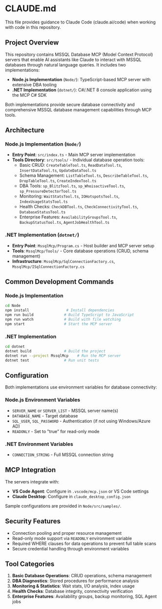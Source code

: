 # CLAUDE.md

This file provides guidance to Claude Code (claude.ai/code) when working with code in this repository.

## Project Overview

This repository contains MSSQL Database MCP (Model Context Protocol) servers that enable AI assistants like Claude to interact with MSSQL databases through natural language queries. It includes two implementations:

- **Node.js Implementation** (`Node/`): TypeScript-based MCP server with extensive DBA tooling
- **.NET Implementation** (`dotnet/`): C#/.NET 8 console application using the MCP C# SDK

Both implementations provide secure database connectivity and comprehensive MSSQL database management capabilities through MCP tools.

## Architecture

### Node.js Implementation (`Node/`)
- **Entry Point**: `src/index.ts` - Main MCP server implementation
- **Tools Directory**: `src/tools/` - Individual database operation tools:
  - Basic CRUD: `CreateTableTool.ts`, `ReadDataTool.ts`, `InsertDataTool.ts`, `UpdateDataTool.ts`
  - Schema Management: `ListTableTool.ts`, `DescribeTableTool.ts`, `DropTableTool.ts`, `CreateIndexTool.ts`
  - DBA Tools: `sp_BlitzTool.ts`, `sp_WhoisactiveTool.ts`, `sp_PressureDetectorTool.ts`
  - Monitoring: `WaitStatsTool.ts`, `IOHotspotsTool.ts`, `IndexUsageStatsTool.ts`
  - Health Checks: `CheckDBTool.ts`, `CheckConnectivityTool.ts`, `DatabaseStatusTool.ts`
  - Enterprise Features: `AvailabilityGroupsTool.ts`, `BackupStatusTool.ts`, `AgentJobHealthTool.ts`

### .NET Implementation (`dotnet/`)
- **Entry Point**: `MssqlMcp/Program.cs` - Host builder and MCP server setup
- **Tools**: `MssqlMcp/Tools/` - Core database operations (CRUD, schema management)
- **Infrastructure**: `MssqlMcp/SqlConnectionFactory.cs`, `MssqlMcp/ISqlConnectionFactory.cs`

## Common Development Commands

### Node.js Implementation
```bash
cd Node
npm install                 # Install dependencies
npm run build              # Build TypeScript to JavaScript
npm run watch              # Build with file watching
npm start                  # Start the MCP server
```

### .NET Implementation
```bash
cd dotnet
dotnet build               # Build the project
dotnet run --project MssqlMcp    # Run the MCP server
dotnet test                # Run unit tests
```

## Configuration

Both implementations use environment variables for database connectivity:

### Node.js Environment Variables
- `SERVER_NAME` or `SERVER_LIST` - MSSQL server name(s)
- `DATABASE_NAME` - Target database
- `SQL_USER`, `SQL_PASSWORD` - Authentication (if not using Windows/Azure AD)
- `READONLY` - Set to "true" for read-only mode

### .NET Environment Variables
- `CONNECTION_STRING` - Full MSSQL connection string

## MCP Integration

The servers integrate with:
- **VS Code Agent**: Configure in `.vscode/mcp.json` or VS Code settings
- **Claude Desktop**: Configure in `claude_desktop_config.json`

Sample configurations are provided in `Node/src/samples/`.

## Security Features

- Connection pooling and proper resource management
- Read-only mode support via `READONLY` environment variable
- Required WHERE clauses for data operations to prevent full table scans
- Secure credential handling through environment variables

## Tool Categories

1. **Basic Database Operations**: CRUD operations, schema management
2. **DBA Diagnostics**: Stored procedures for performance analysis
3. **Monitoring & Statistics**: Wait stats, I/O analysis, index usage
4. **Health Checks**: Database integrity, connectivity verification
5. **Enterprise Features**: Availability groups, backup monitoring, SQL Agent jobs